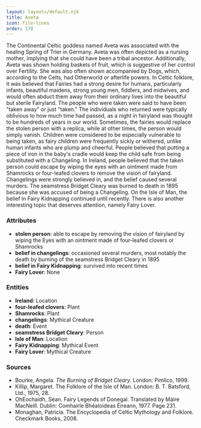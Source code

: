 ```yaml
---
layout: layouts/default.njk
title: Aveta
icon: file-lines
order: 178
---
```

The Continental Celtic goddess named Aveta was associated with the healing Spring of Trier in Germany. Aveta was often depicted as a nursing mother, implying that she could have been a tribal ancestor. Additionally, Aveta was shown holding baskets of fruit, which is suggestive of her control over Fertility. She was also often shown accompanied by Dogs, which, according to the Celts, had Otherworld or afterlife powers. In Celtic folklore, it was believed that Fairies had a strong desire for humans, particularly infants, beautiful maidens, strong young men, fiddlers, and midwives, and would often abduct them away from their ordinary lives into the beautiful but sterile Fairyland. The people who were taken were said to have been "taken away" or just "taken." The individuals who returned were typically oblivious to how much time had passed, as a night in fairyland was thought to be hundreds of years in our world. Sometimes, the fairies would replace the stolen person with a replica, while at other times, the person would simply vanish. Children were considered to be especially vulnerable to being taken, as fairy children were frequently sickly or withered, unlike human infants who are plump and cheerful. People believed that putting a piece of iron in the baby's cradle would keep the child safe from being substituted with a Changeling. In Ireland, people believed that the taken person could escape by wiping the eyes with an ointment made from Shamrocks or four-leafed clovers to remove the vision of fairyland. Changelings were strongly believed in, and the belief caused several murders. The seamstress Bridget Cleary was burned to death in 1895 because she was accused of being a Changeling. On the Isle of Man, the belief in Fairy Kidnapping continued until recently. There is also another interesting topic that deserves attention, namely Fairy Lover.

### Attributes

- **stolen person**: able to escape by removing the vision of fairyland by wiping the Eyes with an ointment made of four-leafed clovers or Shamrocks
- **belief in changelings**: occasioned several murders, most notably the death by burning of the seamstress Bridget Cleary in 1895
- **belief in Fairy Kidnapping**: survived into recent times
- **Fairy Lover**: None

### Entities

- **Ireland**: Location
- **four-leafed clovers**: Plant
- **Shamrocks**: Plant
- **changelings**: Mythical Creature
- **death**: Event
- **seamstress Bridget Cleary**: Person
- **Isle of Man**: Location
- **Fairy Kidnapping**: Mythical Event
- **Fairy Lover**: Mythical Creature

### Sources

- Bourke, Angela. *The Burning of Bridget Cleary.* London: Pimlico, 1999.
- Killip, Margaret. The Folklore of the Isle of Man. London: B. T. Batsford, Ltd., 1975, 28.
- OhEochaidh, Séan. Fairy Legends of Donegal. Translated by Máire MacNeill. Dublin: Comhairle Bhéaloideas Éireann, 1977. Page 231.
- Monaghan, Patricia. The Encyclopedia of Celtic Mythology and Folklore. Checkmark Books, 2008.

